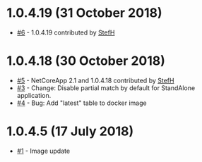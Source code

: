 # 1.0.4.19 (31 October 2018)
- [#6](https://github.com/WireMock-Net/WireMock.Net-docker/pull/6) - 1.0.4.19 contributed by [StefH](https://github.com/StefH)

# 1.0.4.18 (30 October 2018)
- [#5](https://github.com/WireMock-Net/WireMock.Net-docker/pull/5) - NetCoreApp 2.1 and 1.0.4.18 contributed by [StefH](https://github.com/StefH)
- [#3](https://github.com/WireMock-Net/WireMock.Net-docker/issues/3) - Change: Disable partial match by default for StandAlone application.
- [#4](https://github.com/WireMock-Net/WireMock.Net-docker/issues/4) - Bug: Add &quot;latest&quot; table to docker image

# 1.0.4.5 (17 July 2018)
- [#1](https://github.com/WireMock-Net/WireMock.Net-docker/issues/1) - Image update

